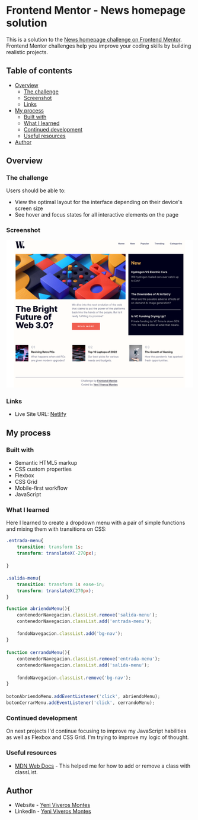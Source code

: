 # Frontend Mentor - News homepage solution

This is a solution to the [News homepage challenge on Frontend Mentor](https://www.frontendmentor.io/challenges/news-homepage-H6SWTa1MFl). Frontend Mentor challenges help you improve your coding skills by building realistic projects. 

## Table of contents

- [Overview](#overview)
  - [The challenge](#the-challenge)
  - [Screenshot](#screenshot)
  - [Links](#links)
- [My process](#my-process)
  - [Built with](#built-with)
  - [What I learned](#what-i-learned)
  - [Continued development](#continued-development)
  - [Useful resources](#useful-resources)
- [Author](#author)


## Overview

### The challenge

Users should be able to:

- View the optimal layout for the interface depending on their device's screen size
- See hover and focus states for all interactive elements on the page

### Screenshot

![Desktop Design](./assets/images/screenshot-homepage-desktop.png)


### Links

- Live Site URL: [Netlify](https://project3-dropdownmenu.netlify.app/)

## My process

### Built with

- Semantic HTML5 markup
- CSS custom properties
- Flexbox
- CSS Grid
- Mobile-first workflow
- JavaScript


### What I learned

Here I learned to create a dropdown menu with a pair of simple functions and mixing them with transitions on CSS:

```css
.entrada-menu{
    transition: transform 1s;
    transform: translateX(-270px);
    
}

.salida-menu{
    transition: transform 1s ease-in;
    transform: translateX(270px);
}
```
```js
function abriendoMenu(){
    contenedorNavegacion.classList.remove('salida-menu');
    contenedorNavegacion.classList.add('entrada-menu');

    fondoNavegacion.classList.add('bg-nav');
}

function cerrandoMenu(){
    contenedorNavegacion.classList.remove('entrada-menu');
    contenedorNavegacion.classList.add('salida-menu');

    fondoNavegacion.classList.remove('bg-nav');
}

botonAbriendoMenu.addEventListener('click', abriendoMenu);
botonCerrarMenu.addEventListener('click', cerrandoMenu);
```


### Continued development

On next projects I'd continue focusing to improve my JavaScript habilities as well as Flexbox and CSS Grid. 
I'm trying to improve my logic of thought.


### Useful resources

- [MDN Web Docs](https://developer.mozilla.org/es/docs/Web/API/Element/classList) - This helped me for how to add or remove a class with classList.


## Author

- Website - [Yeni Viveros Montes](https://curriculum-yvm.netlify.app)
- LinkedIn - [Yeni Viveros Montes](https://www.linkedin.com/in/yeni-viveros-montes)




